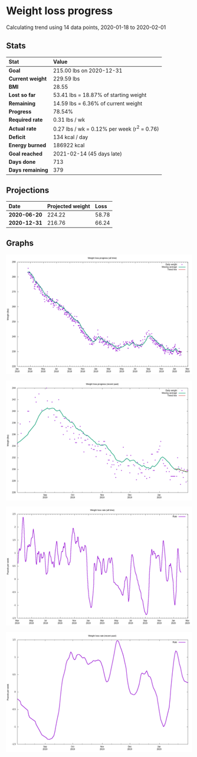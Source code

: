 # Weight loss progress

Calculating trend using 14 data points, 2020-01-18 to 2020-02-01

## Stats

Stat|Value
:-|:-
**Goal**|215.00 lbs on 2020-12-31
**Current weight**|229.59 lbs
**BMI**|28.55
**Lost so far**|53.41 lbs = 18.87% of starting weight
**Remaining**|14.59 lbs =  6.36% of current  weight
**Progress**|78.54%
**Required rate**|0.31 lbs / wk
**Actual rate**|0.27 lbs / wk = 0.12% per week  (r<sup>2</sup> = 0.76)
**Deficit**|134 kcal / day
**Energy burned**|186922 kcal
**Goal reached**|2021-02-14 (45 days late)
**Days done**|713
**Days remaining**|379

## Projections

Date|Projected weight|Loss
:-|:-|:-
**2020-06-20**|224.22|58.78
**2020-12-31**|216.76|66.24

## Graphs

![](weight-graph-alltime.png)

![](weight-graph-recent.png)

![](rate-graph-alltime.png)

![](rate-graph-recent.png)
